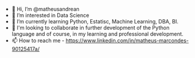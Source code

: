 - 👋 Hi, I’m @matheusandrean
- 👀 I’m interested in Data Science
- 🌱 I’m currently learning Python, Estatisc, Machine Learning, DBA, BI.
- 💞️ I'm looking to collaborate in further development of the Python language and of course, in my learning and professional development.
- 📫 How to reach me - https://www.linkedin.com/in/matheus-marcondes-90125417a/

<!---
matheusandrean/matheusandrean is a ✨ special ✨ repository because its `README.md` (this file) appears on your GitHub profile.
You can click the Preview link to take a look at your changes.
--->
